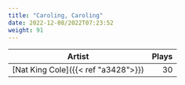 ```yaml
---
title: "Caroling, Caroling"
date: 2022-12-08/2022T07:23:52
weight: 91
---
```




 Artist | Plays 
----- | -----:
[Nat King Cole]({{< ref "a3428">}}) | 30
